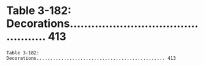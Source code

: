 # Table 3-182: Decorations............................................... 413

```
Table 3-182: Decorations............................................... 413
```
